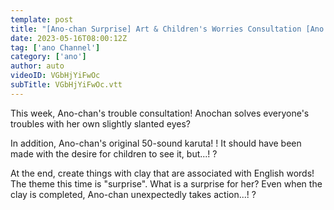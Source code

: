 ```yaml
---
template: post
title: "[Ano-chan Surprise] Art & Children's Worries Consultation [Ano Channel 10]"
date: 2023-05-16T08:00:12Z
tag: ['ano Channel']
category: ['ano']
author: auto 
videoID: VGbHjYiFwOc
subTitle: VGbHjYiFwOc.vtt
---
```

This week,
Ano-chan's trouble consultation!
Anochan solves everyone's troubles with her own slightly slanted eyes?

In addition, Ano-chan's original 50-sound karuta! !
It should have been made with the desire for children to see it, but...! ?

At the end, create things with clay that are associated with English words!
The theme this time is "surprise". What is a surprise for her?
Even when the clay is completed, Ano-chan unexpectedly takes action...! ?